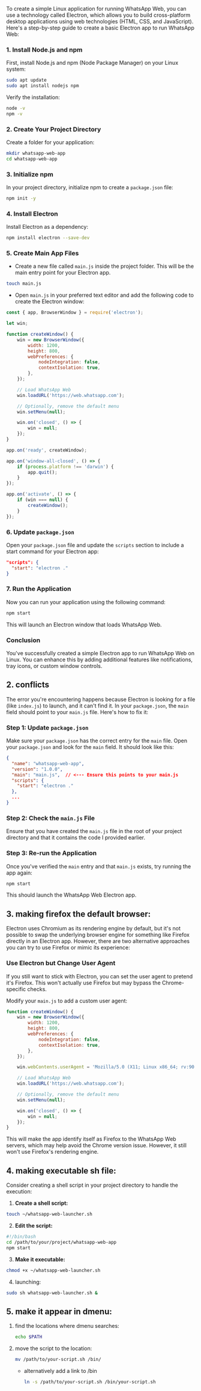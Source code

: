 To create a simple Linux application for running WhatsApp Web, you can use a technology called Electron, which allows you to build cross-platform desktop applications using web technologies (HTML, CSS, and JavaScript). Here's a step-by-step guide to create a basic Electron app to run WhatsApp Web:

### 1. Install Node.js and npm
First, install Node.js and npm (Node Package Manager) on your Linux system:

```bash
sudo apt update
sudo apt install nodejs npm
```

Verify the installation:

```bash
node -v
npm -v
```

### 2. Create Your Project Directory
Create a folder for your application:

```bash
mkdir whatsapp-web-app
cd whatsapp-web-app
```

### 3. Initialize npm
In your project directory, initialize npm to create a `package.json` file:

```bash
npm init -y
```

### 4. Install Electron
Install Electron as a dependency:

```bash
npm install electron --save-dev
```

### 5. Create Main App Files

- Create a new file called `main.js` inside the project folder. This will be the main entry point for your Electron app.

```bash
touch main.js
```

- Open `main.js` in your preferred text editor and add the following code to create the Electron window:

```javascript
const { app, BrowserWindow } = require('electron');

let win;

function createWindow() {
    win = new BrowserWindow({
        width: 1200,
        height: 800,
        webPreferences: {
            nodeIntegration: false,
            contextIsolation: true,
        },
    });

    // Load WhatsApp Web
    win.loadURL('https://web.whatsapp.com');

    // Optionally, remove the default menu
    win.setMenu(null);

    win.on('closed', () => {
        win = null;
    });
}

app.on('ready', createWindow);

app.on('window-all-closed', () => {
    if (process.platform !== 'darwin') {
        app.quit();
    }
});

app.on('activate', () => {
    if (win === null) {
        createWindow();
    }
});
```

### 6. Update `package.json`
Open your `package.json` file and update the `scripts` section to include a start command for your Electron app:

```json
"scripts": {
  "start": "electron ."
}
```

### 7. Run the Application
Now you can run your application using the following command:

```bash
npm start
```

This will launch an Electron window that loads WhatsApp Web.

### Conclusion
You've successfully created a simple Electron app to run WhatsApp Web on Linux. You can enhance this by adding additional features like notifications, tray icons, or custom window controls.

## 2. conflicts
The error you're encountering happens because Electron is looking for a file (like `index.js`) to launch, and it can't find it. In your `package.json`, the `main` field should point to your `main.js` file. Here's how to fix it:

### Step 1: Update `package.json`
Make sure your `package.json` has the correct entry for the `main` file. Open your `package.json` and look for the `main` field. It should look like this:

```json
{
  "name": "whatsapp-web-app",
  "version": "1.0.0",
  "main": "main.js",  // <--- Ensure this points to your main.js
  "scripts": {
    "start": "electron ."
  },
  ...
}
```

### Step 2: Check the `main.js` File
Ensure that you have created the `main.js` file in the root of your project directory and that it contains the code I provided earlier.

### Step 3: Re-run the Application
Once you've verified the `main` entry and that `main.js` exists, try running the app again:

```bash
npm start
```

This should launch the WhatsApp Web Electron app.

## 3. making firefox the default browser:
Electron uses Chromium as its rendering engine by default, but it's not possible to swap the underlying browser engine for something like Firefox directly in an Electron app. However, there are two alternative approaches you can try to use Firefox or mimic its experience:


### Use Electron but Change User Agent
If you still want to stick with Electron, you can set the user agent to pretend it's Firefox. This won't actually use Firefox but may bypass the Chrome-specific checks.

Modify your `main.js` to add a custom user agent:

```javascript
function createWindow() {
    win = new BrowserWindow({
        width: 1200,
        height: 800,
        webPreferences: {
            nodeIntegration: false,
            contextIsolation: true,
        },
    });

    win.webContents.userAgent = 'Mozilla/5.0 (X11; Linux x86_64; rv:90.0) Gecko/20100101 Firefox/90.0';  // User Agent for Firefox

    // Load WhatsApp Web
    win.loadURL('https://web.whatsapp.com');

    // Optionally, remove the default menu
    win.setMenu(null);

    win.on('closed', () => {
        win = null;
    });
}
```

This will make the app identify itself as Firefox to the WhatsApp Web servers, which may help avoid the Chrome version issue. However, it still won't use Firefox's rendering engine.

## 4. making executable sh file:

Consider creating a shell script in your project directory to handle the execution:

1. **Create a shell script:**

```bash
touch ~/whatsapp-web-launcher.sh
```

2. **Edit the script:**

```bash
#!/bin/bash
cd /path/to/your/project/whatsapp-web-app
npm start
```

3. **Make it executable:**

```bash
chmod +x ~/whatsapp-web-launcher.sh
```

4. launching:
```bash
sudo sh whatsapp-web-launcher.sh &
```

## 5. make it appear in dmenu:
1. find the locations where dmenu searches:
    ```sh
    echo $PATH
    ```
2. move the script to the location:
    ```sh
    mv /path/to/your-script.sh /bin/
    ```
    - alternatively add a link to /bin
        ```sh
        ln -s /path/to/your-script.sh /bin/your-script.sh
        ```
